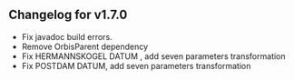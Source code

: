 ## Changelog for v1.7.0

+ Fix javadoc build errors.
+ Remove OrbisParent dependency
+ Fix HERMANNSKOGEL DATUM , add seven parameters transformation
+ Fix POSTDAM DATUM, add seven parameters transformation